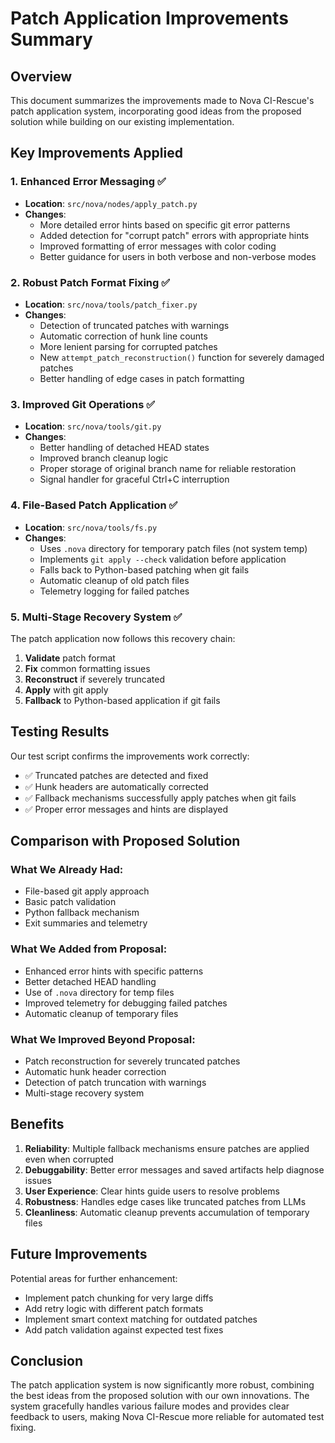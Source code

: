 # Patch Application Improvements Summary

## Overview

This document summarizes the improvements made to Nova CI-Rescue's patch application system, incorporating good ideas from the proposed solution while building on our existing implementation.

## Key Improvements Applied

### 1. **Enhanced Error Messaging** ✅

- **Location**: `src/nova/nodes/apply_patch.py`
- **Changes**:
  - More detailed error hints based on specific git error patterns
  - Added detection for "corrupt patch" errors with appropriate hints
  - Improved formatting of error messages with color coding
  - Better guidance for users in both verbose and non-verbose modes

### 2. **Robust Patch Format Fixing** ✅

- **Location**: `src/nova/tools/patch_fixer.py`
- **Changes**:
  - Detection of truncated patches with warnings
  - Automatic correction of hunk line counts
  - More lenient parsing for corrupted patches
  - New `attempt_patch_reconstruction()` function for severely damaged patches
  - Better handling of edge cases in patch formatting

### 3. **Improved Git Operations** ✅

- **Location**: `src/nova/tools/git.py`
- **Changes**:
  - Better handling of detached HEAD states
  - Improved branch cleanup logic
  - Proper storage of original branch name for reliable restoration
  - Signal handler for graceful Ctrl+C interruption

### 4. **File-Based Patch Application** ✅

- **Location**: `src/nova/tools/fs.py`
- **Changes**:
  - Uses `.nova` directory for temporary patch files (not system temp)
  - Implements `git apply --check` validation before application
  - Falls back to Python-based patching when git fails
  - Automatic cleanup of old patch files
  - Telemetry logging for failed patches

### 5. **Multi-Stage Recovery System** ✅

The patch application now follows this recovery chain:

1. **Validate** patch format
2. **Fix** common formatting issues
3. **Reconstruct** if severely truncated
4. **Apply** with git apply
5. **Fallback** to Python-based application if git fails

## Testing Results

Our test script confirms the improvements work correctly:

- ✅ Truncated patches are detected and fixed
- ✅ Hunk headers are automatically corrected
- ✅ Fallback mechanisms successfully apply patches when git fails
- ✅ Proper error messages and hints are displayed

## Comparison with Proposed Solution

### What We Already Had:

- File-based git apply approach
- Basic patch validation
- Python fallback mechanism
- Exit summaries and telemetry

### What We Added from Proposal:

- Enhanced error hints with specific patterns
- Better detached HEAD handling
- Use of `.nova` directory for temp files
- Improved telemetry for debugging failed patches
- Automatic cleanup of temporary files

### What We Improved Beyond Proposal:

- Patch reconstruction for severely truncated patches
- Automatic hunk header correction
- Detection of patch truncation with warnings
- Multi-stage recovery system

## Benefits

1. **Reliability**: Multiple fallback mechanisms ensure patches are applied even when corrupted
2. **Debuggability**: Better error messages and saved artifacts help diagnose issues
3. **User Experience**: Clear hints guide users to resolve problems
4. **Robustness**: Handles edge cases like truncated patches from LLMs
5. **Cleanliness**: Automatic cleanup prevents accumulation of temporary files

## Future Improvements

Potential areas for further enhancement:

- Implement patch chunking for very large diffs
- Add retry logic with different patch formats
- Implement smart context matching for outdated patches
- Add patch validation against expected test fixes

## Conclusion

The patch application system is now significantly more robust, combining the best ideas from the proposed solution with our own innovations. The system gracefully handles various failure modes and provides clear feedback to users, making Nova CI-Rescue more reliable for automated test fixing.
